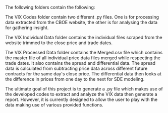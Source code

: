 The following folders contain the following:

The VIX Codes folder contain two different .py files. One is for processing data extracted from the CBOE website, the other is for analysing the data for gathering insight. 

The VIX Individual Data folder contains the individual files scraped from the website trimmed to the close price and trade dates.

The VIX Processed Data folder contains the Merged.csv file which contains the master file of all individual price data files merged while respecting the trade dates. It also
contains the spread and differential data. The spread data is calculated from subtracting price data across different future contracts for the same day's close price. The differential
data then looks at the difference in prices from one day to the next for SDE modeling. 

The ultimate goal of this project is to generate a .py file which makes use of the developed codes to extract and analyze the VIX data then generate a report. However, it is currently
designed to allow the user to play with the data making use of various provided functions. 
